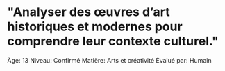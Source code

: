 # "Analyser des œuvres d’art historiques et modernes pour comprendre leur contexte culturel."

Âge: 13
Niveau: Confirmé
Matière: Arts et créativité
Évalué par: Humain